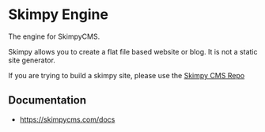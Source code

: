 # Skimpy Engine

The engine for SkimpyCMS.

Skimpy allows you to create a flat file based website or blog. It is not a static site generator.

If you are trying to build a skimpy site, please use the [Skimpy CMS Repo](https://github.com/skimpy/cms)

## Documentation
* https://skimpycms.com/docs
